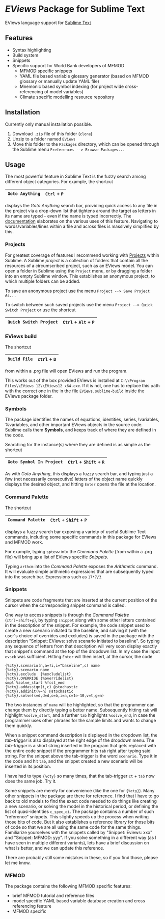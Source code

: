 # *EViews* Package for Sublime Text

EViews language support for [Sublime Text](http://www.sublimetext.com/)

## Features

- Syntax highlighting
- Build system
- Snippets
- Specific support for World Bank developers of MFMOD
	+ MFMOD specific snippets
	+ YAML file based variable glossary generator (based on MFMOD glossary or manually update YAML file)
	+ Mnemonic based symbol indexing (for project wide cross-referencing of model variables)
	+ Climate specific modelling resource repository

## Installation
Currently only manual installation possible.

1. Download `.zip` file of this folder (`clone`)
2. Unzip to a folder named `EViews`
3. Move this folder to the `Packages` directory, which can be opened through the Sublime menu `Preferences --> Browse Packages...`


## Usage

The most powerful feature in Sublime Text is the fuzzy search among different object categories. For example, the shortcut

| `Goto Anything` | `Ctrl` + `P` |
| --- | --- |

displays the *Goto Anything* search bar, providing quick access to any file in the project via a drop-down list that tightens around the target as letters in its name are typed - even if the name is typed incorrectly. The [documentation](https://sublime-text-unofficial-documentation.readthedocs.io/en/latest/file_management/file_navigation.html#goto-anything) elaborates on the various uses of this feature. Navigating to words/variables/lines within a file and across files is massively simplified by this.


### Projects
For greatest coverage of features I recommend working with [Projects](https://sublime-text-unofficial-documentation.readthedocs.io/en/latest/file_management/projects.html) within Sublime. A Sublime *project* is a collection of folders that contain all the resources of a circumscribed project, such as an EViews model. You can open a folder in Sublime using the `Project` menu, or by dragging a folder into an empty Sublime window. This establishes an anonymous project, to which multiple folders can be added.

To save an anonymous project use the menu `Project --> Save Project As...`

To switch between such saved projects use the menu `Project --> Quick Switch Project` or use the shortcut 

| `Quick Switch Project` | `Ctrl` + `Alt` + `P` |
| --- | --- |

### EViews build
The shortcut

| `Build File` | `ctrl` + `B` |
| --- | --- |

from within a .prg file will open EViews and run the program.

This works out of the box provided EViews is installed at `C:\\Program Files\\EViews 12\\EViews12_x64.exe`. If it is not, one has to replace this path with the correct one in the in the file `EViews.sublime-build` inside the EViews package folder.

### Symbols

The package identifies the names of equations, identities, series, !variables, %variables, and other important EViews objects in the source code. Sublime calls them **Symbols**, and keeps track of where they are defined in the code.

Searching for the instance(s) where they are defined is as simple as the shortcut

| `Goto Symbol In Project` | `Ctrl` + `Shift` + `R` |
| --- | --- |

As with *Goto Anything*, this displays a fuzzy search bar, and typing just a few (not necessarily consecutive) letters of the object name quickly displays the desired object, and hitting `Enter` opens the file at the location.

### Command Palette
The shortcut

| `Command Palette` | `Ctrl` + `Shift` + `P` |
| --- | --- |

displays a fuzzy search bar exposing a variety of useful Sublime Text commands, including some specific commands in this package for EViews and MFMOD work.

For example, typing `sptevw` into the *Command Palette* (from within a .prg file) will bring up a list of EViews specific *Snippets*. 

Typing `arthcm` into the *Command Palette* exposes the *Arithmetic* command. It will evaluate simple arithmetic expressions that are subsequently typed into the search bar. Expressions such as `17*7/3`.

### Snippets

Snippets are code fragments that are inserted at the current position of the cursor when the corresponding snippet command is called. 

One way to access snippets is through the *Command Palette* (`ctrl`+`shift`+`p`), by typing `snippet` along with some other letters contained in the description of the snippet. For example, the code snippet used to create a new scenario initiated to the baseline, and solving it (with the user's choice of overrides and excludes) is saved in the package with the description "Snippet: EViews: solve scenario initiated to baseline". So typing any sequence of letters from that description will very soon display exactly that snippet's command at the top of the dropdown list. In my case the input `evscb` was sufficient. Hitting `Enter` will then insert, at the cursor, the code

	{%cty}.scenario(n,a=!i,i="baseline",c) name
	{%cty}.scenario name
	{%cty}.exclude  {%excludelist}
	{%cty}.OVERRIDE {%overridelist}
	smpl %solve_start %fcst_end
	{%cty}.addassign(i,c) @stochastic
	{%cty}.addinit(v=n) @stochastic
	{%cty}.solve(s=d,d=d,o=b,i=a,c=1e-10,v=t,g=n)

The two instances of `name` will be highlighted, so that the programmer can change them by directly typing a better name. Subsequently hitting `tab` will highlight `%solve_start`, and a further `tab` highlights `%solve_end`, in case the programmer uses other phrases for the sample limits and wants to change them quickly.

When a snippet command description is displayed in the dropdown list, the *tab-trigger* is also displayed at the right edge of the dropdown menu. The *tab-trigger* is a short string inserted in the program that gets replaced with the entire code snippet if the programmer hits `tab` right after typing said string. For the snippet above the tab-trigger is the word `scenario`. Type it in the code and hit `tab`, and the snippet created a new scenario will be inserted in its position.

I have had to type `{%cty}` so many times, that the tab-trigger `ct` + `tab` now does the same job. Try it.

Some snippets are merely for convenience (like the one for `{%cty}`). Many other snippets in the package are there for reference. I find that I have to go back to old models to find the exact code needed to do things like creating a new scenario, or solving the model in the historical period, or defining the list of quasi-identities `c_spec_qi`. The package contains a number of such "reference" snippets. This slightly speeds up the process when writing those bits of code. But it also establishes a reference library for those bits of code so that we are all using the same code for the same things. Familiarize yourselves with the snippets called by "Snippet: Eviews: xxx" and "Snippet: MFMOD: yyy". If you solve something in a different way (as I have seen in multiple different variants), lets have a brief discussion on what is better, and we can update this reference. 

There are probably still some mistakes in these, so if you find those, please let me know.

### MFMOD

The package contains the following MFMOD specific features:

- brief MFMOD tutorial and reference files
- model specific YAML based variable database creation and cross referencing feature
- MFMOD specific


